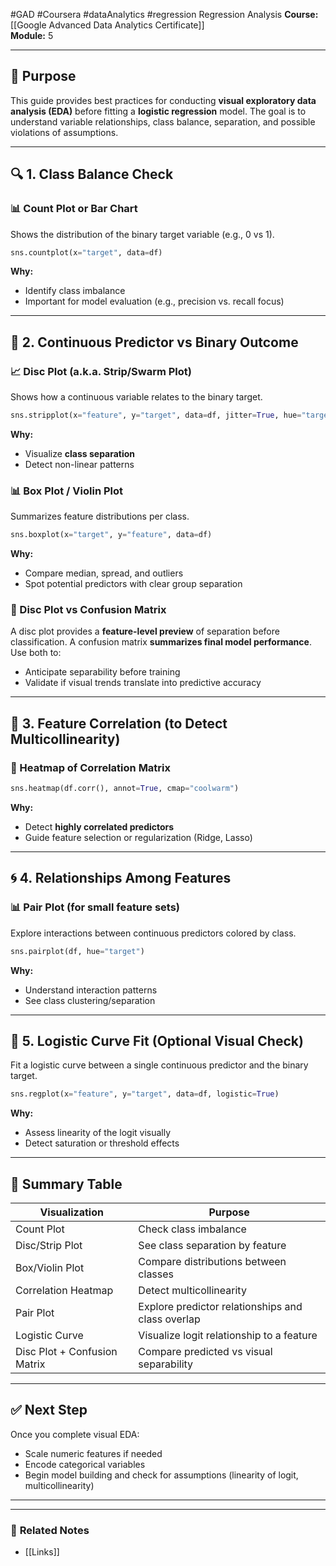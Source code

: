 #GAD #Coursera #dataAnalytics #regression 
Regression Analysis
**Course:** [[Google Advanced Data Analytics Certificate]]  
**Module:** 5
___

## 🎯 Purpose
This guide provides best practices for conducting **visual exploratory data analysis (EDA)** before fitting a **logistic regression** model. The goal is to understand variable relationships, class balance, separation, and possible violations of assumptions.

---

## 🔍 1. Class Balance Check

### 📊 Count Plot or Bar Chart
Shows the distribution of the binary target variable (e.g., 0 vs 1).

```python
sns.countplot(x="target", data=df)
```

**Why:**
- Identify class imbalance
- Important for model evaluation (e.g., precision vs. recall focus)

---

## 🧪 2. Continuous Predictor vs Binary Outcome

### 📈 Disc Plot (a.k.a. Strip/Swarm Plot)
Shows how a continuous variable relates to the binary target.

```python
sns.stripplot(x="feature", y="target", data=df, jitter=True, hue="target")
```

**Why:**
- Visualize **class separation**
- Detect non-linear patterns

### 📊 Box Plot / Violin Plot
Summarizes feature distributions per class.

```python
sns.boxplot(x="target", y="feature", data=df)
```

**Why:**
- Compare median, spread, and outliers
- Spot potential predictors with clear group separation

### 📌 Disc Plot vs Confusion Matrix
A disc plot provides a **feature-level preview** of separation before classification. A confusion matrix **summarizes final model performance**. Use both to:
- Anticipate separability before training
- Validate if visual trends translate into predictive accuracy

---

## 🧠 3. Feature Correlation (to Detect Multicollinearity)

### 🔗 Heatmap of Correlation Matrix

```python
sns.heatmap(df.corr(), annot=True, cmap="coolwarm")
```

**Why:**
- Detect **highly correlated predictors**
- Guide feature selection or regularization (Ridge, Lasso)

---

## 🌀 4. Relationships Among Features

### 📊 Pair Plot (for small feature sets)
Explore interactions between continuous predictors colored by class.

```python
sns.pairplot(df, hue="target")
```

**Why:**
- Understand interaction patterns
- See class clustering/separation

---

## 📐 5. Logistic Curve Fit (Optional Visual Check)
Fit a logistic curve between a single continuous predictor and the binary target.

```python
sns.regplot(x="feature", y="target", data=df, logistic=True)
```

**Why:**
- Assess linearity of the logit visually
- Detect saturation or threshold effects

---

## 📌 Summary Table

| Visualization       | Purpose                                  |
|---------------------|-------------------------------------------|
| Count Plot          | Check class imbalance                     |
| Disc/Strip Plot     | See class separation by feature           |
| Box/Violin Plot     | Compare distributions between classes     |
| Correlation Heatmap | Detect multicollinearity                  |
| Pair Plot           | Explore predictor relationships and class overlap |
| Logistic Curve      | Visualize logit relationship to a feature |
| Disc Plot + Confusion Matrix | Compare predicted vs visual separability |

---

## ✅ Next Step
Once you complete visual EDA:
- Scale numeric features if needed
- Encode categorical variables
- Begin model building and check for assumptions (linearity of logit, multicollinearity)

---


___

### 🔗 **Related Notes**

- [[Links]]